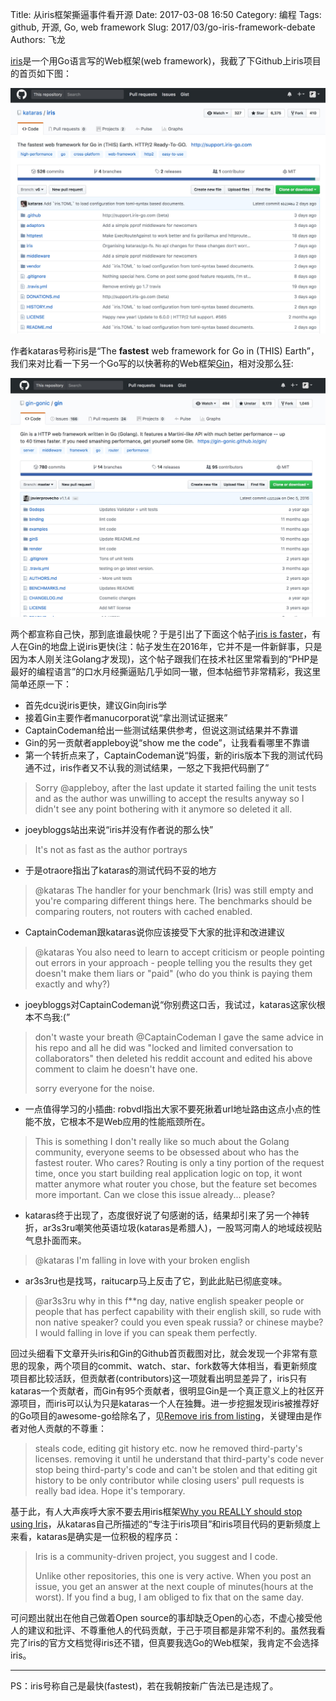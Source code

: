 Title: 从iris框架撕逼事件看开源
Date: 2017-03-08 16:50
Category: 编程
Tags: github, 开源, Go, web framework
Slug: 2017/03/go-iris-framework-debate
Authors: 飞龙

[iris](https://github.com/kataras/iris)是一个用Go语言写的Web框架(web framework)，我截了下Github上iris项目的首页如下图：

![iris](/static/2017/03-08-iris.jpg)

作者kataras号称iris是“The **fastest** web framework for Go in (THIS) Earth”，我们来对比看一下另一个Go写的以快著称的Web框架[Gin](https://github.com/gin-gonic/gin)，相对没那么狂:

![gin](/static/2017/03-08-gin.jpg)

两个都宣称自己快，那到底谁最快呢？于是引出了下面这个帖子[iris is faster](https://github.com/gin-gonic/gin/issues/560)，有人在Gin的地盘上说iris更快(注：帖子发生在2016年，它并不是一件新鲜事，只是因为本人刚关注Golang才发现)，这个帖子跟我们在技术社区里常看到的“PHP是最好的编程语言”的口水月经撕逼贴几乎如同一辙，但本帖细节非常精彩，我这里简单还原一下：

- 首先dcu说iris更快，建议Gin向iris学
- 接着Gin主要作者manucorporat说“拿出测试证据来”
- CaptainCodeman给出一些测试结果供参考，但说这测试结果并不靠谱
- Gin的另一贡献者appleboy说“show me the code”，让我看看哪里不靠谱
- 第一个转折点来了，CaptainCodeman说“妈蛋，新的iris版本下我的测试代码通不过，iris作者又不认我的测试结果，一怒之下我把代码删了”
> Sorry @appleboy, after the last update it started failing the unit tests and as the author was unwilling to accept the results anyway so I didn't see any point bothering with it anymore so deleted it all.
- joeybloggs站出来说“iris并没有作者说的那么快”
> It's not as fast as the author portrays
- 于是otraore指出了kataras的测试代码不妥的地方
> @kataras The handler for your benchmark (Iris) was still empty and you're comparing different things here. The benchmarks should be comparing routers, not routers with cached enabled.
- CaptainCodeman跟kataras说你应该接受下大家的批评和改进建议
> @kataras You also need to learn to accept criticism or people pointing out errors in your approach - people telling you the results they get doesn't make them liars or "paid" (who do you think is paying them exactly and why?)
- joeybloggs对CaptainCodeman说“你别费这口舌，我试过，kataras这家伙根本不鸟我:(”
> don't waste your breath @CaptainCodeman I gave the same advice in his repo and all he did was "locked and limited conversation to collaborators" then deleted his reddit account and edited his above comment to claim he doesn't have one.
>
> sorry everyone for the noise.
- 一点值得学习的小插曲: robvdl指出大家不要死揪着url地址路由这点小点的性能不放，它根本不是Web应用的性能瓶颈所在。
> This is something I don't really like so much about the Golang community, everyone seems to be obsessed about who has the fastest router. Who cares? Routing is only a tiny portion of the request time, once you start building real application logic on top, it wont matter anymore what router you chose, but the feature set becomes more important. Can we close this issue already... please?
- kataras终于出现了，态度很好说了句感谢的话，结果却引来了另一个神转折，ar3s3ru嘲笑他英语垃圾(kataras是希腊人)，一股骂河南人的地域歧视贴气息扑面而来。
> @kataras I'm falling in love with your broken english
- ar3s3ru也是找骂，raitucarp马上反击了它，到此此贴已彻底变味。
> @ar3s3ru why in this f**ng day, native english speaker people or people that has perfect capability with their english skill, so rude with non native speaker? could you even speak russia? or chinese maybe? I would falling in love if you can speak them perfectly.

回过头细看下文章开头iris和Gin的Github首页截图对比，就会发现一个非常有意思的现象，两个项目的commit、watch、star、fork数等大体相当，看更新频度项目都比较活跃，但贡献者(contributors)这一项就看出明显差异了，iris只有kataras一个贡献者，而Gin有95个贡献者，很明显Gin是一个真正意义上的社区开源项目，而iris可以认为只是kataras一个人在独舞。进一步挖掘发现iris被推荐好的Go项目的awesome-go给除名了，见[Remove iris from listing](https://github.com/avelino/awesome-go/pull/1135)，关键理由是作者对他人贡献的不尊重：

> steals code, editing git history etc. now he removed third-party's licenses. removing it until he understand that third-party's code never stop being third-party's code and can't be stolen and that editing git history to be only contributor while closing users' pull requests is really bad idea. Hope it's temporary.

基于此，有人大声疾呼大家不要去用iris框架[Why you REALLY should stop using Iris](https://www.reddit.com/r/golang/comments/57w79c/why_you_really_should_stop_using_iris/)，从kataras自己所描述的“专注于iris项目”和iris项目代码的更新频度上来看，kataras是确实是一位积极的程序员：

> Iris is a community-driven project, you suggest and I code.
>
> Unlike other repositories, this one is very active. When you post an issue, you get an answer at the next couple of minutes(hours at the worst). If you find a bug, I am obliged to fix that on the same day.

可问题出就出在他自己做着Open source的事却缺乏Open的心态，不虚心接受他人的建议和批评、不尊重他人的代码贡献，于己于项目都是非常不利的。虽然我看完了iris的官方文档觉得iris还不错，但真要我选Go的Web框架，我肯定不会选择iris。

---
PS：iris号称自己是最快(fastest)，若在我朝按新广告法已是违规了。
